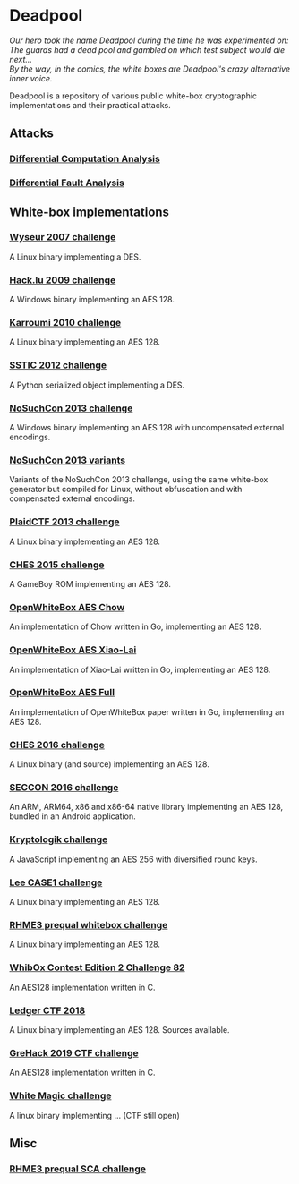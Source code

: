 # Deadpool
*Our hero took the name Deadpool during the time he was experimented on:  
The guards had a dead pool and gambled on which test subject would die next...  
By the way, in the comics, the white boxes are Deadpool's crazy alternative inner voice.*

Deadpool is a repository of various public white-box cryptographic implementations and their practical attacks.

## Attacks

### [Differential Computation Analysis](README_dca.md)

### [Differential Fault Analysis](README_dfa.md)

## White-box implementations

### [Wyseur 2007 challenge](wbs_des_wyseur2007)

A Linux binary implementing a DES.

### [Hack.lu 2009 challenge](wbs_aes_hacklu2009)

A Windows binary implementing an AES 128.

### [Karroumi 2010 challenge](wbs_aes_karroumi2010)

A Linux binary implementing an AES 128.

### [SSTIC 2012 challenge](wbs_des_sstic2012)

A Python serialized object implementing a DES.

### [NoSuchCon 2013 challenge](wbs_aes_nsc2013)

A Windows binary implementing an AES 128 with uncompensated external encodings.

### [NoSuchCon 2013 variants](wbs_aes_nsc2013_variants)

Variants of the NoSuchCon 2013 challenge, using the same white-box generator but compiled for Linux, without obfuscation and with compensated external encodings.

### [PlaidCTF 2013 challenge](wbs_aes_plaidctf2013)

A Linux binary implementing an AES 128.

### [CHES 2015 challenge](wbs_aes_ches2015)

A GameBoy ROM implementing an AES 128.

### [OpenWhiteBox AES Chow](wbs_aes_openwhitebox_chow)

An implementation of Chow written in Go, implementing an AES 128.

### [OpenWhiteBox AES Xiao-Lai](wbs_aes_openwhitebox_xiaolai)

An implementation of Xiao-Lai written in Go, implementing an AES 128.

### [OpenWhiteBox AES Full](wbs_aes_openwhitebox_full)

An implementation of OpenWhiteBox paper written in Go, implementing an AES 128.

### [CHES 2016 challenge](wbs_aes_ches2016)

A Linux binary (and source) implementing an AES 128.

### [SECCON 2016 challenge](wbs_aes_seccon2016)

An ARM, ARM64, x86 and x86-64 native library implementing an AES 128, bundled in an Android application.

### [Kryptologik challenge](wbs_aes_kryptologik)

A JavaScript implementing an AES 256 with diversified round keys.

### [Lee CASE1 challenge](wbs_aes_lee_case1)

A Linux binary implementing an AES 128.

### [RHME3 prequal whitebox challenge](wbs_aes_rhme3_prequal)

A Linux binary implementing an AES 128.

### [WhibOx Contest Edition 2 Challenge 82](wbs_aes_whibox2_82)

An AES128 implementation written in C.

### [Ledger CTF 2018](wbs_aes_ledger2018)

A Linux binary implementing an AES 128. Sources available.

### [GreHack 2019 CTF challenge](wbs_aes_grehack2019)

An AES128 implementation written in C.
### [White Magic challenge](wbs_xxx_whitemagic)

A linux binary implementing ... (CTF still open)

## Misc

### [RHME3 prequal SCA challenge](sca_aes_rhme3_prequal)

